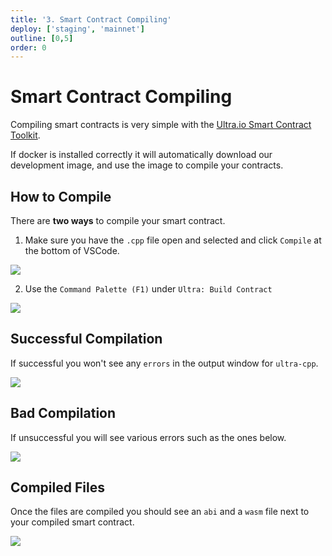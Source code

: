 ```yaml
---
title: '3. Smart Contract Compiling'
deploy: ['staging', 'mainnet']
outline: [0,5]
order: 0
---
```


# Smart Contract Compiling

Compiling smart contracts is very simple with the [Ultra.io Smart Contract Toolkit](https://marketplace.visualstudio.com/items?itemName=ultraio.ultra-cpp).

If docker is installed correctly it will automatically download our development image, and use the image to compile your contracts.

## How to Compile

There are **two ways** to compile your smart contract.

1. Make sure you have the `.cpp` file open and selected and click `Compile` at the bottom of VSCode.

![](https://i.imgur.com/moWWgaD.png)

2. Use the `Command Palette (F1)` under `Ultra: Build Contract`

![](https://i.imgur.com/UW3qM7w.png)

## Successful Compilation

If successful you won't see any `errors` in the output window for `ultra-cpp`.

![](https://i.imgur.com/oWE8Z9k.png)

## Bad Compilation

If unsuccessful you will see various errors such as the ones below.

![](https://i.imgur.com/qCNHfHx.png)

## Compiled Files

Once the files are compiled you should see an `abi` and a `wasm` file next to your compiled smart contract.

![](https://i.imgur.com/3XXc4Md.png)